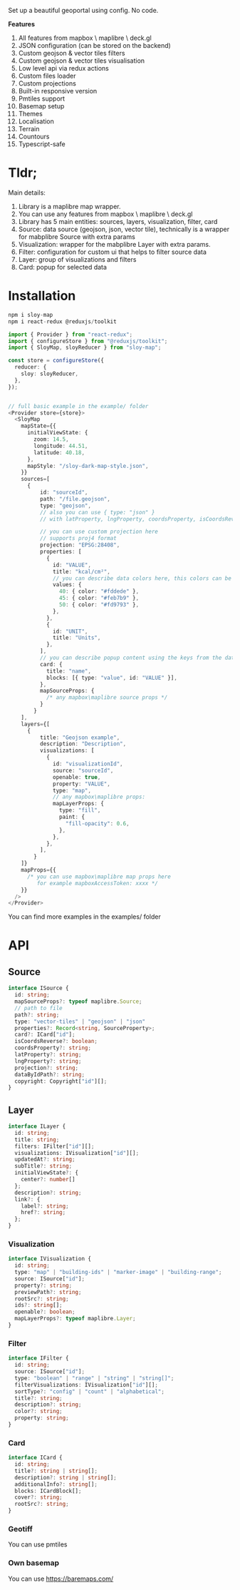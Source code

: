 Set up a beautiful geoportal using config. No code.

**Features**

1. All features from mapbox \ maplibre \ deck.gl
2. JSON configuration (can be stored on the backend)
3. Custom geojson & vector tiles filters
4. Custom geojson & vector tiles visualisation
5. Low level api via redux actions
6. Custom files loader
7. Custom projections 
8. Built-in responsive version
9. Pmtiles support
10. Basemap setup
12. Themes
13. Localisation
14. Terrain
15. Countours
16. Typescript-safe

# Tldr;
Main details:
1. Library is a maplibre map wrapper.
2. You can use any features from mapbox \ maplibre \ deck.gl
3. Library has 5 main entities: sources, layers, visualization, filter, card
4. Source: data source (geojson, json, vector tile), technically is a wrapper for mabplibre Source with extra params
5. Visualization: wrapper for the mabplibre Layer with extra params.
6. Filter: configuration for custom ui that helps to filter source data
7. Layer: group of visualizations and filters
8. Card: popup for selected data

# Installation

```typescript
npm i sloy-map
npm i react-redux @reduxjs/toolkit
```

```typescript
import { Provider } from "react-redux";
import { configureStore } from "@reduxjs/toolkit";
import { SloyMap, sloyReducer } from "sloy-map";

const store = configureStore({
  reducer: {
    sloy: sloyReducer,
  },
});


// full basic example in the example/ folder
<Provider store={store}>
  <SloyMap
    mapState={{
      initialViewState: {
        zoom: 14.5,
        longitude: 44.51,
        latitude: 40.18,
      },
      mapStyle: "/sloy-dark-map-style.json",
    }}
    sources=[
      {
          id: "sourceId",
          path: "/file.geojson",
          type: "geojson",
          // also you can use { type: "json" }
          // with latProperty, lngProperty, coordsProperty, isCoordsReverse for custom lat\lng keys

          // you can use custom projection here
          // supports proj4 format
          projection: "EPSG:28408",
          properties: [
            {
              id: "VALUE",
              title: "kcal/cm²",
              // you can describe data colors here, this colors can be used in the visualisations and filters
              values: {
                40: { color: "#fddede" },
                45: { color: "#feb7b9" },
                50: { color: "#fd9793" },
              },
            },
            {
              id: "UNIT",
              title: "Units",
            },
          ],
          // you can describe popup content using the keys from the data
          card: {
            title: "name",
            blocks: [{ type: "value", id: "VALUE" }],
          },
          mapSourceProps: {
            /* any mapbox\maplibre source props */
          }
        }
    ],
    layers={[
      {
          title: "Geojson example",
          description: "Description",
          visualizations: [
            {
              id: "visualizationId",
              source: "sourceId",
              openable: true,
              property: "VALUE",
              type: "map",
              // any mapbox\maplibre props:
              mapLayerProps: {
                type: "fill",
                paint: {
                  "fill-opacity": 0.6,
                },
              },
            },
          ],
        }
    ]}
    mapProps={{
      /* you can use mapbox\maplibre map props here
         for example mapboxAccessToken: xxxx */
    }}
  />
</Provider>
```

You can find more examples in the examples/ folder

# API

## Source
```typescript
interface ISource {
  id: string;
  mapSourceProps?: typeof maplibre.Source;
  // path to file
  path?: string;
  type: "vector-tiles" | "geojson" | "json"
  properties?: Record<string, SourceProperty>;
  card?: ICard["id"];
  isCoordsReverse?: boolean;
  coordsProperty?: string;
  latProperty?: string;
  lngProperty?: string;
  projection?: string;
  dataByIdPath?: string;
  copyright: Copyright["id"][];
}
```

## Layer
```typescript
interface ILayer {
  id: string;
  title: string;
  filters: IFilter["id"][];
  visualizations: IVisualization["id"][];
  updatedAt?: string;
  subTitle?: string;
  initialViewState?: {
    center?: number[]
  };
  description?: string;
  link?: {
    label?: string;
    href?: string;
  };
}
```

### Visualization
```typescript
interface IVisualization {
  id: string;
  type: "map" | "building-ids" | "marker-image" | "building-range";
  source: ISource["id"];
  property?: string;
  previewPath?: string;
  rootSrc?: string;
  ids?: string[];
  openable?: boolean;
  mapLayerProps?: typeof maplibre.Layer;
}
```


### Filter
```typescript
interface IFilter {
  id: string;
  source: ISource["id"];
  type: "boolean" | "range" | "string" | "string[]";
  filterVisualizations: IVisualization["id"][];
  sortType?: "config" | "count" | "alphabetical";
  title?: string;
  description?: string;
  color?: string;
  property: string;
}

```

### Card
```typescript
interface ICard {
  id: string;
  title?: string | string[];
  description?: string | string[];
  additionalInfo?: string[];
  blocks: ICardBlock[];
  cover?: string;
  rootSrc?: string;
}
```

### Geotiff
You can use pmtiles

### Own basemap
You can use https://baremaps.com/
